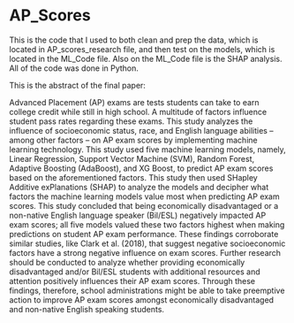 # AP_Scores
This is the code that I used to both clean and prep the data, which is located in AP_scores_research file, and then test on the models, which is located in the ML_Code file. Also on the ML_Code file is the SHAP analysis. All of the code was done in Python.

This is the abstract of the final paper:

Advanced Placement (AP) exams are tests students can take to earn college credit while still in high school. A multitude of factors influence student pass rates regarding these exams. This study analyzes the influence of socioeconomic status, race, and English language abilities – among other factors – on AP exam scores by implementing machine learning technology. This study used five machine learning models, namely, Linear Regression, Support Vector Machine (SVM), Random Forest, Adaptive Boosting (AdaBoost), and XG Boost, to predict AP exam scores based on the aforementioned factors. This study then used SHapley Additive exPlanations (SHAP) to analyze the models and decipher what factors the machine learning models value most when predicting AP exam scores. This study concluded that being economically disadvantaged or a non-native English language speaker (Bil/ESL) negatively impacted AP exam scores; all five models valued these two factors highest when making predictions on student AP exam performance. These findings corroborate similar studies, like Clark et al. (2018), that suggest negative socioeconomic factors have a strong negative influence on exam scores. Further research should be conducted to analyze whether providing economically disadvantaged and/or Bil/ESL students with additional resources and attention positively influences their AP exam scores. Through these findings, therefore, school administrations might be able to take preemptive action to improve AP exam scores amongst economically disadvantaged and non-native English speaking students.
